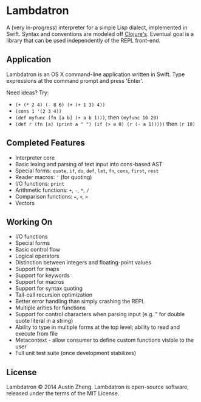 Lambdatron
==========

A (very in-progress) interpreter for a simple Lisp dialect, implemented in Swift. Syntax and conventions are modeled off [Clojure's](http://clojure.org/). Eventual goal is a library that can be used independently of the REPL front-end.


Application
-----------

Lambdatron is an OS X command-line application written in Swift. Type expressions at the command prompt and press 'Enter'.

Need ideas? Try:

- `(+ (* 2 4) (- 8 6) (+ (+ 1 3) 4))`
- `(cons 1 '(2 3 4))`
- `(def myfunc (fn [a b] (+ a b 1)))`, then `(myfunc 10 20)`
- `(def r (fn [a] (print a " ") (if (> a 0) (r (- a 1)))))` then `(r 10)`


Completed Features
------------------

- Interpreter core
- Basic lexing and parsing of text input into cons-based AST
- Special forms: `quote`, `if`, `do`, `def`, `let`, `fn`, `cons`, `first`, `rest`
- Reader macros: `'` (for quoting)
- I/O functions: `print` 
- Arithmetic functions: `+`, `-`, `*`, `/`
- Comparison functions: `=`, `<`, `>`
- Vectors


Working On
----------

- I/O functions
- Special forms
- Basic control flow
- Logical operators
- Distinction between integers and floating-point values
- Support for maps
- Support for keywords
- Support for macros
- Support for syntax quoting
- Tail-call recursion optimization
- Better error handling than simply crashing the REPL
- Multiple arities for functions
- Support for control characters when parsing input (e.g. \" for double quote literal in a string)
- Ability to type in multiple forms at the top level; ability to read and execute from file
- Metacontext - allow consumer to define custom functions visible to the user
- Full unit test suite (once development stabilizes)


License
-------

Lambdatron © 2014 Austin Zheng. Lambdatron is open-source software, released under the terms of the MIT License.
